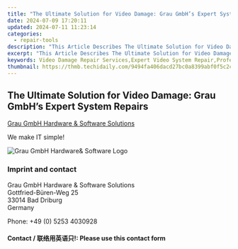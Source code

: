 ```yaml
---
title: "The Ultimate Solution for Video Damage: Grau GmbH’s Expert System Repairs"
date: 2024-07-09 17:20:11
updated: 2024-07-11 11:23:14
categories:
  - repair-tools
description: "This Article Describes The Ultimate Solution for Video Damage: Grau GmbH’s Expert System Repairs"
excerpt: "This Article Describes The Ultimate Solution for Video Damage: Grau GmbH’s Expert System Repairs"
keywords: Video Damage Repair Services,Expert Video System Repair,Professional Video Equipment Repairs,Video System Maintenance Services,Grau GmbH,High-Quality Video Repairs,Video System Troubleshooting,Expert Equipment Repair Solutions
thumbnail: https://thmb.techidaily.com/9494fa406dacd27bc0a8399abf0f5c2cdeea0b8aa75efb7a468c42f00541db6c.jpg
---
```


## The Ultimate Solution for Video Damage: Grau GmbH’s Expert System Repairs

[Grau GmbH Hardware & Software Solutions](https://main.grauonline.de/)

We make IT simple!

![Grau GmbH Hardware& Software Logo](https://main.grauonline.de/wp-content/uploads/2021/05/output-onlinepngtools.png)

### Imprint and contact

 Grau GmbH Hardware & Software Solutions  
 Gottfried-Büren-Weg 25  
 33014 Bad Driburg  
 Germany

Phone: +49 (0) 5253 4030928

#### Contact / 联络用英语只!: Please use this contact form

<ins class="adsbygoogle"
     style="display:block"
     data-ad-format="autorelaxed"
     data-ad-client="ca-pub-7571918770474297"
     data-ad-slot="1223367746"></ins>



<ins class="adsbygoogle"
     style="display:block"
     data-ad-client="ca-pub-7571918770474297"
     data-ad-slot="8358498916"
     data-ad-format="auto"
     data-full-width-responsive="true"></ins>
